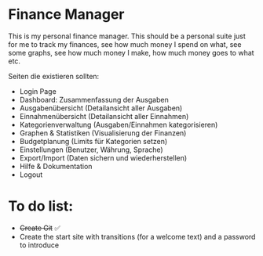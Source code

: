 # Finance Manager
This is my personal finance manager. This should be a personal suite just for me to track my finances, see how much money I spend on what,
see some graphs, see how much money I make, how much money goes to what etc.

Seiten die existieren sollten:
- Login Page
- Dashboard: Zusammenfassung der Ausgaben
- Ausgabenübersicht (Detailansicht aller Ausgaben)
- Einnahmenübersicht (Detailansicht aller Einnahmen)
- Kategorienverwaltung (Ausgaben/Einnahmen kategorisieren)
- Graphen & Statistiken (Visualisierung der Finanzen)
- Budgetplanung (Limits für Kategorien setzen)
- Einstellungen (Benutzer, Währung, Sprache)
- Export/Import (Daten sichern und wiederherstellen)
- Hilfe & Dokumentation
- Logout

# To do list:
- ~~Create Git~~ ✅
- Create the start site with transitions (for a welcome text) and a password to introduce
